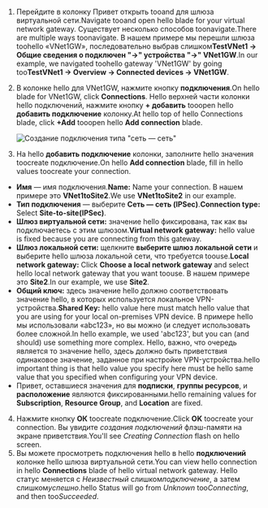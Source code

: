 1. <span data-ttu-id="35b02-101">Перейдите в колонку Привет открыть tooand для шлюза виртуальной сети.</span><span class="sxs-lookup"><span data-stu-id="35b02-101">Navigate tooand open hello blade for your virtual network gateway.</span></span> <span data-ttu-id="35b02-102">Существует несколько способов toonavigate.</span><span class="sxs-lookup"><span data-stu-id="35b02-102">There are multiple ways toonavigate.</span></span> <span data-ttu-id="35b02-103">В нашем примере мы перешли шлюза toohello «VNet1GW», последовательно выбрав слишком**TestVNet1 -> Общие сведения о подключен "->" устройства "->" VNet1GW**.</span><span class="sxs-lookup"><span data-stu-id="35b02-103">In our example, we navigated toohello gateway 'VNet1GW' by going too**TestVNet1 -> Overview -> Connected devices -> VNet1GW**.</span></span>
2. <span data-ttu-id="35b02-104">В колонке hello для VNet1GW, нажмите кнопку **подключения**.</span><span class="sxs-lookup"><span data-stu-id="35b02-104">On hello blade for VNet1GW, click **Connections**.</span></span> <span data-ttu-id="35b02-105">Hello верхней части колонки hello подключений, нажмите кнопку **+ добавить** tooopen hello **добавить подключение** колонку.</span><span class="sxs-lookup"><span data-stu-id="35b02-105">At hello top of hello Connections blade, click **+Add** tooopen hello **Add connection** blade.</span></span>

    ![Создание подключения типа "сеть — сеть"](./media/vpn-gateway-add-site-to-site-connection-s2s-rm-portal-include/connection1.png)

3. <span data-ttu-id="35b02-107">На hello **добавить подключение** колонки, заполните hello значения toocreate подключение.</span><span class="sxs-lookup"><span data-stu-id="35b02-107">On hello **Add connection** blade, fill in hello values toocreate your connection.</span></span>

  - <span data-ttu-id="35b02-108">**Имя** — имя подключения.</span><span class="sxs-lookup"><span data-stu-id="35b02-108">**Name:** Name your connection.</span></span> <span data-ttu-id="35b02-109">В нашем примере это **VNet1toSite2**.</span><span class="sxs-lookup"><span data-stu-id="35b02-109">We use **VNet1toSite2** in our example.</span></span>
  - <span data-ttu-id="35b02-110">**Тип подключения** — выберите **Сеть — сеть (IPSec)**.</span><span class="sxs-lookup"><span data-stu-id="35b02-110">**Connection type:** Select **Site-to-site(IPSec)**.</span></span>
  - <span data-ttu-id="35b02-111">**Шлюз виртуальной сети:** значение hello фиксирована, так как вы подключаетесь с этим шлюзом.</span><span class="sxs-lookup"><span data-stu-id="35b02-111">**Virtual network gateway:** hello value is fixed because you are connecting from this gateway.</span></span>
  - <span data-ttu-id="35b02-112">**Шлюз локальной сети:** щелкните **выберите шлюз локальной сети** и выберите hello шлюза локальной сети, что требуется toouse.</span><span class="sxs-lookup"><span data-stu-id="35b02-112">**Local network gateway:** Click **Choose a local network gateway** and select hello local network gateway that you want toouse.</span></span> <span data-ttu-id="35b02-113">В нашем примере это **Site2**.</span><span class="sxs-lookup"><span data-stu-id="35b02-113">In our example, we use **Site2**.</span></span>
  - <span data-ttu-id="35b02-114">**Общий ключ:** здесь значение hello должно соответствовать значение hello, в которых используется локальное VPN-устройства.</span><span class="sxs-lookup"><span data-stu-id="35b02-114">**Shared Key:** hello value here must match hello value that you are using for your local on-premises VPN device.</span></span> <span data-ttu-id="35b02-115">В примере hello мы использовали «abc123», но вы можно (и следует использовать более сложной.</span><span class="sxs-lookup"><span data-stu-id="35b02-115">In hello example, we used 'abc123', but you can (and should) use something more complex.</span></span> <span data-ttu-id="35b02-116">Hello, важно, что очередь является то значение hello, здесь должно быть приветствия одинаковое значение, заданное при настройке VPN-устройства.</span><span class="sxs-lookup"><span data-stu-id="35b02-116">hello important thing is that hello value you specify here must be hello same value that you specified when configuring your VPN device.</span></span>
  - <span data-ttu-id="35b02-117">Привет, оставшиеся значения для **подписки**, **группы ресурсов**, и **расположение** являются фиксированными.</span><span class="sxs-lookup"><span data-stu-id="35b02-117">hello remaining values for **Subscription**, **Resource Group**, and **Location** are fixed.</span></span>

4. <span data-ttu-id="35b02-118">Нажмите кнопку **ОК** toocreate подключение.</span><span class="sxs-lookup"><span data-stu-id="35b02-118">Click **OK** toocreate your connection.</span></span> <span data-ttu-id="35b02-119">Вы увидите *создания подключений* флэш-памяти на экране приветствия.</span><span class="sxs-lookup"><span data-stu-id="35b02-119">You'll see *Creating Connection* flash on hello screen.</span></span>
5. <span data-ttu-id="35b02-120">Вы можете просмотреть подключения hello в hello **подключений** колонке hello шлюза виртуальной сети.</span><span class="sxs-lookup"><span data-stu-id="35b02-120">You can view hello connection in hello **Connections** blade of hello virtual network gateway.</span></span> <span data-ttu-id="35b02-121">Hello статус меняется с *Неизвестный* слишком*подключение*, а затем слишком*успешно*.</span><span class="sxs-lookup"><span data-stu-id="35b02-121">hello Status will go from *Unknown* too*Connecting*, and then too*Succeeded*.</span></span>
